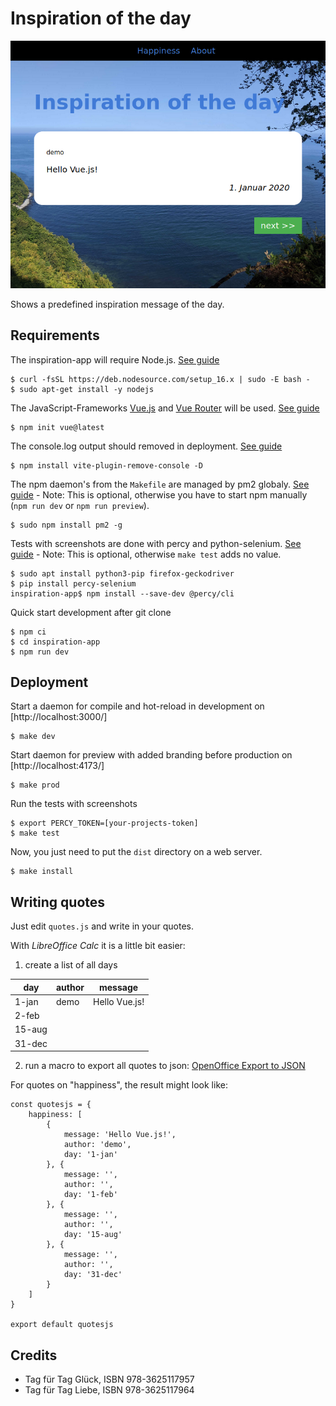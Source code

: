 # Inspiration of the day

![screenshot](res/screen_demo.png)

Shows a predefined inspiration message of the day.

## Requirements

The inspiration-app will require Node.js. [See guide](https://github.com/nodesource/distributions#debinstall)

	$ curl -fsSL https://deb.nodesource.com/setup_16.x | sudo -E bash -
	$ sudo apt-get install -y nodejs

The JavaScript-Frameworks [Vue.js](https://vuejs.org/) and [Vue Router](https://router.vuejs.org/)
will be used. [See guide](https://vuejs.org/guide/quick-start.html#with-build-tools)

	$ npm init vue@latest

The console.log output should removed in deployment. [See guide](https://reactjsexample.com/a-vite-plugin-that-deletes-console-log-in-the-production-environment)

	$ npm install vite-plugin-remove-console -D

The npm daemon's from the `Makefile` are managed by pm2 globaly. [See guide](https://medium.com/idomongodb/how-to-npm-run-start-at-the-background-%EF%B8%8F-64ddda7c1f1) - Note: This is optional, otherwise you have to start npm manually (`npm run dev` or `npm run preview`).

	$ sudo npm install pm2 -g

Tests with screenshots are done with percy and python-selenium. [See guide](https://docs.percy.io/docs/python-selenium) - Note: This is optional, otherwise `make test` adds no value.

	$ sudo apt install python3-pip firefox-geckodriver
	$ pip install percy-selenium
	inspiration-app$ npm install --save-dev @percy/cli

Quick start development after git clone

	$ npm ci
	$ cd inspiration-app
	$ npm run dev

## Deployment

Start a daemon for compile and hot-reload in development on [http://localhost:3000/]

	$ make dev

Start daemon for preview with added branding before production on [http://localhost:4173/]

	$ make prod

Run the tests with screenshots

	$ export PERCY_TOKEN=[your-projects-token]
	$ make test

Now, you just need to put the `dist` directory on a web server.

	$ make install

## Writing quotes

Just edit `quotes.js` and write in your quotes.

With *LibreOffice Calc* it is a little bit easier:

1. create a list of all days

day | author | message
-- | -- | --
1-jan | demo | Hello Vue.js!
2-feb | |
15-aug | |
31-dec | |

2. run a macro to export all quotes to json: [OpenOffice Export to JSON](https://gist.github.com/aaronhoogstraten/49b9c0f5e4ac705ebe51)

For quotes on "happiness", the result might look like:

```
const quotesjs = {
    happiness: [
        {
            message: 'Hello Vue.js!',
            author: 'demo',
            day: '1-jan'
        }, {
            message: '',
            author: '',
            day: '1-feb'
        }, {
            message: '',
            author: '',
            day: '15-aug'
        }, {
            message: '',
            author: '',
            day: '31-dec'
        }
    ]
}

export default quotesjs
```

## Credits

* Tag für Tag Glück, ISBN 978-3625117957
* Tag für Tag Liebe, ISBN 978-3625117964
